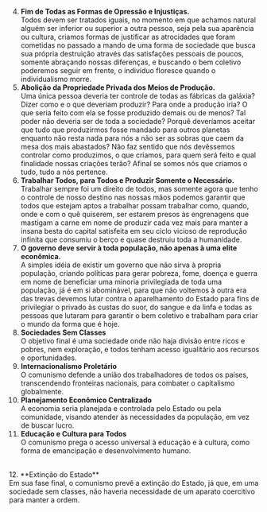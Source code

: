 4. **Fim de Todas as Formas de Opressão e Injustiças.**<br>
	Todos devem ser tratados iguais, no momento em que achamos natural alguém ser inferior ou superior a outra pessoa, seja pela sua aparência ou cultura, criamos formas de justificar as atrocidades que foram cometidas no passado a mando de uma forma de sociedade que busca sua própria destruição através das satisfações pessoais de poucos, somente abraçando nossas diferenças, e buscando o bem coletivo poderemos seguir em frente, o indivíduo floresce quando o individualismo morre.
	<br>
5. **Abolição da Propriedade Privada dos Meios de Produção.**<br>
	Uma única pessoa deveria ter controle de todas as fábricas da galáxia? Dizer como e o que deveriam produzir? Para onde a produção iria? O que seria feito com ela se fosse produzido demais ou de menos? Tal poder não deveria ser de toda a sociedade? Porquê deveríamos aceitar que tudo que produzirmos fosse mandado para outros planetas enquanto não resta nada para nós a não ser as sobras que caem da mesa dos mais abastados? Não faz sentido que nós devêssemos controlar como produzimos, o que criamos, para quem será feito e qual finalidade nossas criações terão? Afinal se somos nós que criamos o tudo, tudo a nós pertence.
	<br>
6. **Trabalhar Todos, para Todos e Produzir Somente o Necessário.**<br>
	Trabalhar sempre foi um direito de todos, mas somente agora que tenho o controle de nosso destino nas nossas mãos podemos garantir que todos que estejam aptos a trabalhar possam trabalhar como, quando, onde e com o quê quiserem, ser estarem presos às engrenagens que mastigam a carne em nome de produzir cada vez mais para manter a insana besta do capital satisfeita em seu ciclo vicioso de reprodução infinita que consumiu o berço e quase destruiu toda a humanidade.
	<Br>
7. **O governo deve servir à toda população, não apenas à uma elite econômica.**<br>
    A simples idéia de existir um governo que não sirva à propria população, criando políticas para gerar pobreza, fome, doença e guerra em nome de beneficiar uma minoria privilegiada de toda uma população, já é em si abominável, para que não voltemos à outra era das trevas devemos lutar contra o aparelhamento do Estado para fins de privilegiar o privado às custas do suor, do sangue e da linfa e todas as pessoas que lutaram para garantir o bem coletivo e trabalham para criar o mundo da forma que é hoje.
    <br>
8. **Sociedades Sem Classes**<br>
	   O objetivo final é uma sociedade onde não haja divisão entre ricos e pobres, nem exploração, e todos tenham acesso igualitário aos recursos e oportunidades.
	   <br>
9. **Internacionalismo Proletário**<br>
	   O comunismo defende a união dos trabalhadores de todos os países, transcendendo fronteiras nacionais, para combater o capitalismo globalmente.
	   <br>
10. **Planejamento Econômico Centralizado**<br>
	   A economia seria planejada e controlada pelo Estado ou pela comunidade, visando atender às necessidades da população, em vez de buscar lucro.
	   <br>
11. **Educação e Cultura para Todos**<br>
	O comunismo prega o acesso universal à educação e à cultura, como forma de emancipação e desenvolvimento humano.
   <br>
   12. **Extinção do Estado**<br>
    Em sua fase final, o comunismo prevê a extinção do Estado, já que, em uma sociedade sem classes, não haveria necessidade de um aparato coercitivo para manter a ordem.